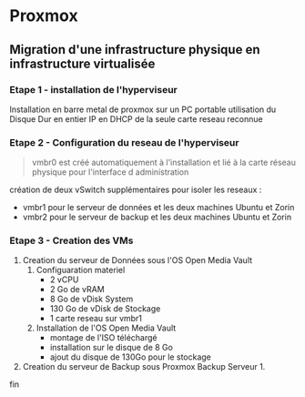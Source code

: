 # Proxmox

## Migration d'une infrastructure physique en infrastructure virtualisée

### Etape 1 - installation de l'hyperviseur
Installation en barre metal de proxmox sur un PC portable
utilisation du Disque Dur en entier
IP en DHCP de la seule carte reseau reconnue

### Etape 2 - Configuration du reseau de l'hyperviseur

> vmbr0 est créé automatiquement à l'installation et lié à la carte réseau physique pour l'interface d administration

création de deux vSwitch supplémentaires pour isoler les reseaux : 

- vmbr1 pour le serveur de données et les deux machines Ubuntu et Zorin
- vmbr2 pour le serveur de backup et les deux machines Ubuntu et Zorin

### Etape 3 - Creation des VMs

1. Creation du serveur de Données sous l'OS Open Media Vault
    1. Configuaration materiel
       - 2 vCPU
       - 2 Go de vRAM
       - 8 Go de vDisk System
       - 130 Go de vDisk de Stockage
       - 1 carte reseau sur vmbr1
    2. Installation de l'OS Open Media Vault
       - montage de l'ISO téléchargé
       - installation sur le disque de 8 Go
       - ajout du disque de 130Go pour le stockage
2. Creation du serveur de Backup sous Proxmox Backup Serveur
   1. 

fin

   